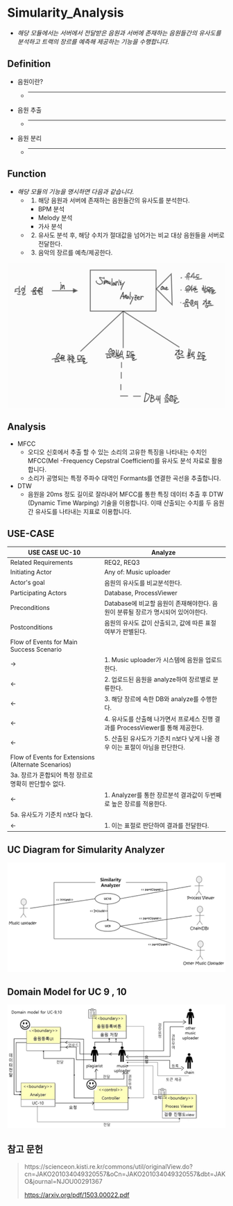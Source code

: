 
# Simularity_Analysis
* _해당 모듈에서는 서버에서 전달받은 음원과 서버에 존재하는 음원들간의 유사도를 분석하고 트랙의 장르를 예측해 제공하는 기능을 수행합니다._

## Definition
* 음원이란?
   * --- 
* 음원 추출
   * --- 
* 음원 분리
   * ---

## Function
* _해당 모듈의 기능을 명시하면 다음과 같습니다._
   * 1. 해당 음원과 서버에 존재하는 음원들간의 유사도를 분석한다.
      * BPM 분석
      * Melody 분석
      * 가사 분석
   * 2. 유사도 분석 후, 해당 수치가 절대값을 넘어가는 비교 대상 음원들을 서버로 전달한다.
   * 3. 음악의 장르를 예측/제공한다.

![Simularity_Analyzer](https://github.com/JaeHwanWO/SoftwareEngineering/blob/simularity_analysis/Images/module.jpg)

## Analysis
* MFCC
    * 오디오 신호에서 추출 할 수 있는 소리의 고유한 특징을 나타내는 수치인 MFCC(Mel -Frequency Cepstral Coefficient)를 유사도 분석 자료로 활용합니다.
    * 소리가 공명되는 특정 주파수 대역인 Formants를 연결한 곡선을 추출합니다.
* DTW
    * 음원을 20ms 정도 길이로 잘라내어 MFCC를 통한 특징 데이터 추출 후 DTW (Dynamic Time Warping) 기술을 이용합니다. 이때 산출되는 수치를 두 음원 간 유사도를 나타내는 지표로 이용합니다.
 
## USE-CASE

| USE CASE UC-10                                      | Analyze                                              |
|-----------------------------------------------------|------------------------------------------------------|
| Related Requirements                                | REQ2, REQ3                                           |
| Initiating Actor                                    | Any of: Music uploader                               |
| Actor's goal                                        | 음원의 유사도를 비교분석한다.                          |
| Participating Actors                                | Database, ProcessViewer                              |
| Preconditions                                       | Database에 비교할 음원이 존재해야한다. 음원이 분류될 장르가 명시되어 있어야한다.    |
| Postconditions                                      | 음원의 유사도 값이 산출되고, 값에 따른 표절 여부가 판별된다.                  |
| Flow of Events for Main Success Scenario            |                                                      |
| →                                                   | 1. Music uploader가 시스템에 음원을 업로드 한다.                  |
| ←                                                   | 2. 업로드된 음원을 analyze하여 장르별로 분류한다.                     |
| ←                                                   | 3. 해당 장르에 속한 DB와 analyze를 수행한다.                      |
| ←                                                   | 4. 유사도를 산출해 나가면서 프로세스 진행 결과를 ProcessViewer를 통해 제공한다. |
| ←                                                   | 5. 산출된 유사도가 기준치 n보다 낮게 나올 경우 이는 표절이 아님을 판단한다.        |
| Flow of Events for Extensions (Alternate Scenarios) |                                                      |
| 3a. 장르가 혼합되어 특정 장르로 명확히 판단할수 없다.                    |                                                      |
| ←                                                   | 1. Analyzer를 통한 장르분석 결과값이 두번째로 높은 장르를 적용한다.          |
| 5a. 유사도가 기준치 n보다 높다.                                |                                                      |
| ←                                                   | 1. 이는 표절로 판단하여 결과를 전달한다.                             |


## UC Diagram for Simularity Analyzer
![UC for simularityAnalyzer](https://github.com/JaeHwanWO/SoftwareEngineering/blob/simularity_analysis/Images/31.PNG)

## Domain Model for UC 9 , 10 
![DMforUC10](https://github.com/JaeHwanWO/SoftwareEngineering/blob/simularity_analysis/Images/DMforuc10.png)

## 참고 문헌
<blockquote>
https://scienceon.kisti.re.kr/commons/util/originalView.do?cn=JAKO201034049320557&oCn=JAKO201034049320557&dbt=JAKO&journal=NJOU00291367
   
   https://arxiv.org/pdf/1503.00022.pdf
</blockquote>

